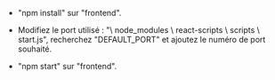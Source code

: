 - "npm install" sur "frontend".

- Modifiez le port utilisé :
"\ node_modules \ react-scripts \ scripts \ start.js", recherchez "DEFAULT_PORT" et ajoutez le numéro de port souhaité.

- "npm start" sur "frontend".
